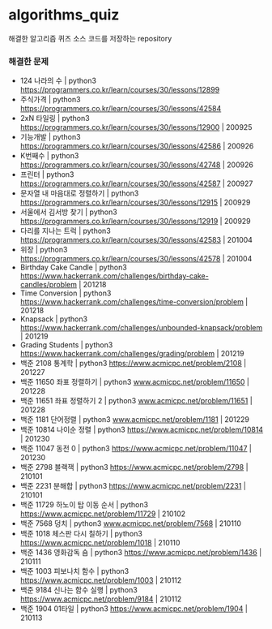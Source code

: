 # algorithms_quiz
해결한 알고리즘 퀴즈 소스 코드를 저장하는 repository


### 해결한 문제
* 124 나라의 수 | python3 https://programmers.co.kr/learn/courses/30/lessons/12899
* 주식가격 | python3 https://programmers.co.kr/learn/courses/30/lessons/42584
* 2xN 타일링 | python3 https://programmers.co.kr/learn/courses/30/lessons/12900 | 200925
* 기능개발 | python3 https://programmers.co.kr/learn/courses/30/lessons/42586 | 200926
* K번째수 | python3 https://programmers.co.kr/learn/courses/30/lessons/42748 | 200926
* 프린터 | python3 https://programmers.co.kr/learn/courses/30/lessons/42587 | 200927
* 문자열 내 마음대로 정렬하기 | python3 https://programmers.co.kr/learn/courses/30/lessons/12915 | 200929
* 서울에서 김서방 찾기 | python3 https://programmers.co.kr/learn/courses/30/lessons/12919 | 200929
* 다리를 지나는 트럭 | python3 https://programmers.co.kr/learn/courses/30/lessons/42583 | 201004
* 위장 | python3 https://programmers.co.kr/learn/courses/30/lessons/42578 | 201004
* Birthday Cake Candle | python3 https://www.hackerrank.com/challenges/birthday-cake-candles/problem | 201218
* Time Conversion | python3 https://www.hackerrank.com/challenges/time-conversion/problem | 201218
* Knapsack | python3 https://www.hackerrank.com/challenges/unbounded-knapsack/problem | 201219
* Grading Students | python3 https://www.hackerrank.com/challenges/grading/problem | 201219
* 백준 2108 통계학 | python3 https://www.acmicpc.net/problem/2108 | 201227
* 백준 11650 좌표 정렬하기 | python3 www.acmicpc.net/problem/11650 | 201228
* 백준 11651 좌표 정렬하기 2 | python3 www.acmicpc.net/problem/11651 | 201228
* 백준 1181 단어정렬 | python3 www.acmicpc.net/problem/1181 | 201229
* 백준 10814 나이순 정렬 | python3 https://www.acmicpc.net/problem/10814 | 201230
* 백준 11047 동전 0 | python3 https://www.acmicpc.net/problem/11047 | 201230
* 백준 2798 블랙잭 | python3 https://www.acmicpc.net/problem/2798 | 210101
* 백준 2231 분해합 | python3 https://www.acmicpc.net/problem/2231 | 210101
* 백준 11729 하노이 탑 이동 순서 | python3 https://www.acmicpc.net/problem/11729 | 210102
* 백준 7568 덩치 | python3 www.acmicpc.net/problem/7568 | 210110
* 백준 1018 체스판 다시 칠하기 | python3 https://www.acmicpc.net/problem/1018 | 210110
* 백준 1436 영화감독 숌 | python3 https://www.acmicpc.net/problem/1436 | 210111
* 백준 1003 피보나치 함수 | python3 https://www.acmicpc.net/problem/1003 | 210112
* 백준 9184 신나는 함수 실행 | python3 https://www.acmicpc.net/problem/9184 | 210112
* 백준 1904 01타일 | python3 https://www.acmicpc.net/problem/1904 | 210113
